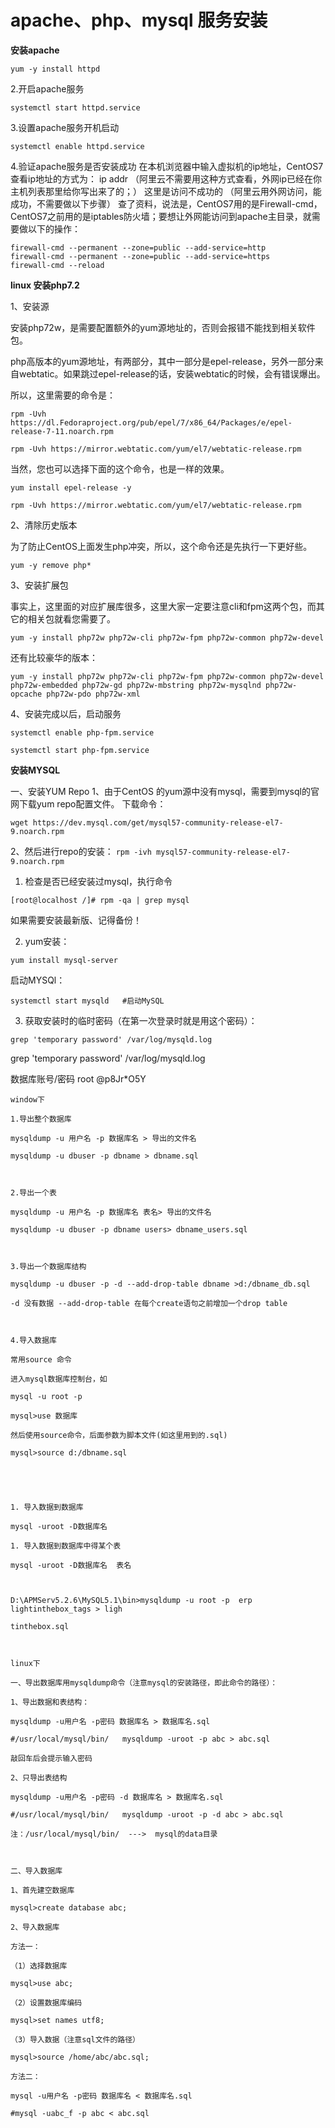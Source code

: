 # apache、php、mysql 服务安装

**安装apache**
```
yum -y install httpd
```
2.开启apache服务
```
systemctl start httpd.service
```
3.设置apache服务开机启动
```
systemctl enable httpd.service
```
4.验证apache服务是否安装成功
在本机浏览器中输入虚拟机的ip地址，CentOS7查看ip地址的方式为：
ip addr
（阿里云不需要用这种方式查看，外网ip已经在你主机列表那里给你写出来了的；）
这里是访问不成功的
（阿里云用外网访问，能成功，不需要做以下步骤）
查了资料，说法是，CentOS7用的是Firewall-cmd，CentOS7之前用的是iptables防火墙；要想让外网能访问到apache主目录，就需要做以下的操作：
```
firewall-cmd --permanent --zone=public --add-service=http
firewall-cmd --permanent --zone=public --add-service=https
firewall-cmd --reload
```

**linux 安装php7.2**

1、安装源

安装php72w，是需要配置额外的yum源地址的，否则会报错不能找到相关软件包。

php高版本的yum源地址，有两部分，其中一部分是epel-release，另外一部分来自webtatic。如果跳过epel-release的话，安装webtatic的时候，会有错误爆出。

所以，这里需要的命令是：
```
rpm -Uvh https://dl.Fedoraproject.org/pub/epel/7/x86_64/Packages/e/epel-release-7-11.noarch.rpm

rpm -Uvh https://mirror.webtatic.com/yum/el7/webtatic-release.rpm
```

当然，您也可以选择下面的这个命令，也是一样的效果。
```
yum install epel-release -y

rpm -Uvh https://mirror.webtatic.com/yum/el7/webtatic-release.rpm
```

2、清除历史版本

为了防止CentOS上面发生php冲突，所以，这个命令还是先执行一下更好些。
```
yum -y remove php*
```


3、安装扩展包

事实上，这里面的对应扩展库很多，这里大家一定要注意cli和fpm这两个包，而其它的相关包就看您需要了。
```
yum -y install php72w php72w-cli php72w-fpm php72w-common php72w-devel
```

还有比较豪华的版本：
```
yum -y install php72w php72w-cli php72w-fpm php72w-common php72w-devel php72w-embedded php72w-gd php72w-mbstring php72w-mysqlnd php72w-opcache php72w-pdo php72w-xml
```

4、安装完成以后，启动服务
```
systemctl enable php-fpm.service

systemctl start php-fpm.service
```

**安装MYSQL**

一、安装YUM Repo
1、由于CentOS 的yum源中没有mysql，需要到mysql的官网下载yum repo配置文件。
下载命令：

`wget https://dev.mysql.com/get/mysql57-community-release-el7-9.noarch.rpm`

2、然后进行repo的安装：
`rpm -ivh mysql57-community-release-el7-9.noarch.rpm`
1. 检查是否已经安装过mysql，执行命令

```
[root@localhost /]# rpm -qa | grep mysql
```

如果需要安装最新版、记得备份！

2. yum安装：

```
yum install mysql-server
```

启动MYSQl：
```
systemctl start mysqld   #启动MySQL
```

3. 获取安装时的临时密码（在第一次登录时就是用这个密码）：
```
grep 'temporary password' /var/log/mysqld.log
```


grep 'temporary password' /var/log/mysqld.log



数据库账号/密码
root
@p8Jr*O5Y


```
window下

1.导出整个数据库

mysqldump -u 用户名 -p 数据库名 > 导出的文件名

mysqldump -u dbuser -p dbname > dbname.sql

   

2.导出一个表

mysqldump -u 用户名 -p 数据库名 表名> 导出的文件名

mysqldump -u dbuser -p dbname users> dbname_users.sql

   

3.导出一个数据库结构

mysqldump -u dbuser -p -d --add-drop-table dbname >d:/dbname_db.sql

-d 没有数据 --add-drop-table 在每个create语句之前增加一个drop table

   

4.导入数据库

常用source 命令

进入mysql数据库控制台，如

mysql -u root -p

mysql>use 数据库

然后使用source命令，后面参数为脚本文件(如这里用到的.sql)

mysql>source d:/dbname.sql

   

   

1. 导入数据到数据库

mysql -uroot -D数据库名 

1. 导入数据到数据库中得某个表

mysql -uroot -D数据库名  表名

   

D:\APMServ5.2.6\MySQL5.1\bin>mysqldump -u root -p  erp lightinthebox_tags > ligh

tinthebox.sql

   

linux下

一、导出数据库用mysqldump命令（注意mysql的安装路径，即此命令的路径）：

1、导出数据和表结构：

mysqldump -u用户名 -p密码 数据库名 > 数据库名.sql

#/usr/local/mysql/bin/   mysqldump -uroot -p abc > abc.sql

敲回车后会提示输入密码

2、只导出表结构

mysqldump -u用户名 -p密码 -d 数据库名 > 数据库名.sql

#/usr/local/mysql/bin/   mysqldump -uroot -p -d abc > abc.sql

注：/usr/local/mysql/bin/  --->  mysql的data目录

   

二、导入数据库

1、首先建空数据库

mysql>create database abc;

2、导入数据库

方法一：

（1）选择数据库

mysql>use abc;

（2）设置数据库编码

mysql>set names utf8;

（3）导入数据（注意sql文件的路径）

mysql>source /home/abc/abc.sql;

方法二：

mysql -u用户名 -p密码 数据库名 < 数据库名.sql

#mysql -uabc_f -p abc < abc.sql
```
















